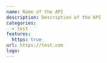 ```yaml
---
name: Name of the API
description: Description of the API
categories:
  - test
features:
  https: true
url: https://test.com
logo:
---
```

